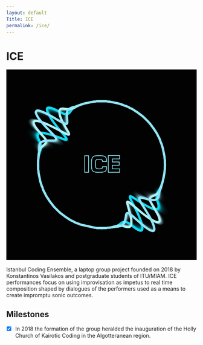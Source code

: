 ```yaml
---
layout: default
Title: ICE
permalink: /ice/
---
```


# ICE
![](./images/ICE-logo.jpeg)

Istanbul Coding Ensemble, a laptop group project founded on 2018 by Konstantinos Vasilakos and postgraduate students of ITU/MIAM. ICE performances focus on using improvisation as impetus to real time composition shaped by dialogues of the performers used as a means to create impromptu sonic outcomes.

## Milestones
- [x] In 2018 the formation of the group heralded the inauguration of the Holly Church of Kairotic Coding in the Algotteranean region.
